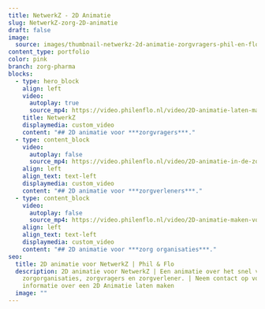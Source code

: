 ```yaml
---
title: NetwerkZ - 2D Animatie
slug: NetwerkZ-zorg-2D-animatie
draft: false
image:
  source: images/thumbnail-netwerkz-2d-animatie-zorgvragers-phil-en-flo-1-1.png
content_type: portfolio
color: pink
branch: zorg-pharma
blocks:
  - type: hero_block
    align: left
    video:
      autoplay: true
      source_mp4: https://video.philenflo.nl/video/2D-animatie-laten-maken-voor-de-zorg.mp4
    title: NetwerkZ
    displaymedia: custom_video
    content: "## 2D animatie voor ***zorgvragers***."
  - type: content_block
    video:
      autoplay: false
      source_mp4: https://video.philenflo.nl/video/2D-animatie-in-de-zorg.mp4
    align: left
    align_text: text-left
    displaymedia: custom_video
    content: "## 2D animatie voor ***zorgverleners***."
  - type: content_block
    video:
      autoplay: false
      source_mp4: https://video.philenflo.nl/video/2D-animatie-maken-voor-in-de-zorg.mp4
    align: left
    align_text: text-left
    displaymedia: custom_video
    content: "## 2D animatie voor ***zorg organisaties***."
seo:
  title: 2D animatie voor NetwerkZ | Phil & Flo
  description: 2D animatie voor NetwerkZ | Een animatie over het snel vinden van
    zorgorganisaties, zorgvragers en zorgverlener. | Neem contact op voor meer
    informatie over een 2D Animatie laten maken
  image: ""
---
```

